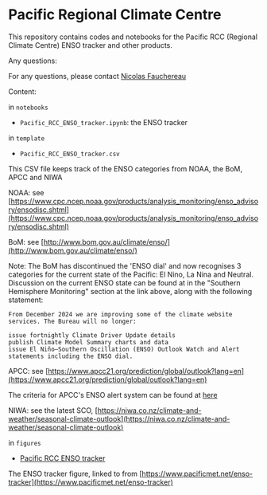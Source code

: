 # Pacific Regional Climate Centre

This repository contains codes and notebooks for the Pacific RCC (Regional Climate Centre) ENSO tracker and other 
products. 

Any questions: 

For any questions, please contact [Nicolas Fauchereau](mailto:nicolas.fauchereau@niwa.co.nz)

Content:

in `notebooks`

- `Pacific_RCC_ENSO_tracker.ipynb`: the ENSO tracker 

in `template`

- `Pacific_RCC_ENSO_tracker.csv`

This CSV file keeps track of the ENSO categories from NOAA, the BoM, APCC and NIWA 

NOAA: see [https://www.cpc.ncep.noaa.gov/products/analysis_monitoring/enso_advisory/ensodisc.shtml](https://www.cpc.ncep.noaa.gov/products/analysis_monitoring/enso_advisory/ensodisc.shtml)

BoM: see [http://www.bom.gov.au/climate/enso/](http://www.bom.gov.au/climate/enso/)

Note: The BoM has discontinued the 'ENSO dial' and now recognises 3 categories for the current state of the Pacific: El Nino, La Nina and Neutral. Discussion on the current ENSO state can be found at in the "Southern Hemisphere Monitoring" section at the link above, along with the following statement: 

```
From December 2024 we are improving some of the climate website services. The Bureau will no longer:

issue fortnightly Climate Driver Update details
publish Climate Model Summary charts and data
issue El Niño–Southern Oscillation (ENSO) Outlook Watch and Alert statements including the ENSO dial.
```

APCC: see [https://www.apcc21.org/prediction/global/outlook?lang=en](https://www.apcc21.org/prediction/global/outlook?lang=en)

The criteria for APCC's ENSO alert system can be found at [here](https://www.apcc21.org/file/download?id=6c3658db-b0ee-11ee-b217-97b7a4c02fcd)

NIWA: see the latest SCO, [https://niwa.co.nz/climate-and-weather/seasonal-climate-outlook](https://niwa.co.nz/climate-and-weather/seasonal-climate-outlook)

in `figures`

- [Pacific RCC ENSO tracker](https://raw.githubusercontent.com/nicolasfauchereau/Pacific_RCC/main/figures/prototype_Pacific_RCC.png)

The ENSO tracker figure, linked to from [https://www.pacificmet.net/enso-tracker](https://www.pacificmet.net/enso-tracker)
